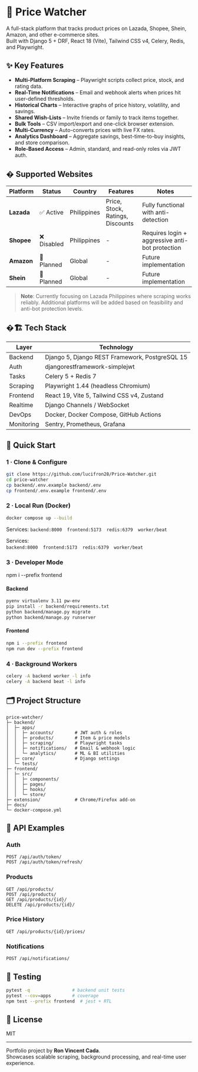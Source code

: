 # 🛒 Price Watcher

A full-stack platform that tracks product prices on Lazada, Shopee, Shein, Amazon, and other e-commerce sites.  
Built with Django 5 + DRF, React 18 (Vite), Tailwind CSS v4, Celery, Redis, and Playwright.

## ✨ Key Features
- **Multi-Platform Scraping** – Playwright scripts collect price, stock, and rating data.
- **Real-Time Notifications** – Email and webhook alerts when prices hit user-defined thresholds.
- **Historical Charts** – Interactive graphs of price history, volatility, and savings.
- **Shared Wish-Lists** – Invite friends or family to track items together.
- **Bulk Tools** – CSV import/export and one-click browser extension.
- **Multi-Currency** – Auto-converts prices with live FX rates.
- **Analytics Dashboard** – Aggregate savings, best-time-to-buy insights, and store comparison.
- **Role-Based Access** – Admin, standard, and read-only roles via JWT auth.

## � Supported Websites

| Platform | Status | Country | Features | Notes |
|----------|--------|---------|----------|-------|
| **Lazada** | ✅ Active | Philippines | Price, Stock, Ratings, Discounts | Fully functional with anti-detection |
| **Shopee** | ❌ Disabled | Philippines | - | Requires login + aggressive anti-bot protection |
| **Amazon** | 🔄 Planned | Global | - | Future implementation |
| **Shein** | 🔄 Planned | Global | - | Future implementation |

> **Note**: Currently focusing on Lazada Philippines where scraping works reliably. Additional platforms will be added based on feasibility and anti-bot protection levels.

## �🏗️ Tech Stack
| Layer      | Technology |
|------------|------------|
| Backend    | Django 5, Django REST Framework, PostgreSQL 15 |
| Auth       | djangorestframework-simplejwt |
| Tasks      | Celery 5 + Redis 7 |
| Scraping   | Playwright 1.44 (headless Chromium) |
| Frontend   | React 19, Vite 5, Tailwind CSS v4, Zustand |
| Realtime   | Django Channels / WebSocket |
| DevOps     | Docker, Docker Compose, GitHub Actions |
| Monitoring | Sentry, Prometheus, Grafana |

## 🚀 Quick Start

### 1 · Clone & Configure


```sh
git clone https://github.com/lucifron28/Price-Watcher.git
cd price-watcher
cp backend/.env.example backend/.env
cp frontend/.env.example frontend/.env
```

### 2 · Local Run (Docker)


```sh
docker compose up --build
```

Services:
`backend:8000` `frontend:5173` `redis:6379` `worker/beat`

Services:  
`backend:8000` `frontend:5173` `redis:6379` `worker/beat`

### 3 · Developer Mode

npm i --prefix frontend

#### Backend
```sh
pyenv virtualenv 3.11 pw-env
pip install -r backend/requirements.txt
python backend/manage.py migrate
python backend/manage.py runserver
```

#### Frontend
```sh
npm i --prefix frontend
npm run dev --prefix frontend
```

### 4 · Background Workers


```sh
celery -A backend worker -l info
celery -A backend beat -l info
```

## 🗂️ Project Structure


```
price-watcher/
├─ backend/
│  ├─ apps/
│  │  ├─ accounts/        # JWT auth & roles
│  │  ├─ products/        # Item & price models
│  │  ├─ scraping/        # Playwright tasks
│  │  ├─ notifications/   # Email & webhook logic
│  │  └─ analytics/       # ML & BI utilities
│  ├─ core/               # Django settings
│  └─ tests/
├─ frontend/
│  ├─ src/
│  │  ├─ components/
│  │  ├─ pages/
│  │  ├─ hooks/
│  │  └─ store/
├─ extension/             # Chrome/Firefox add-on
├─ docs/
└─ docker-compose.yml
```

## 🔌 API Examples


### Auth
```
POST /api/auth/token/
POST /api/auth/token/refresh/
```

### Products
```
GET /api/products/
POST /api/products/
GET /api/products/{id}/
DELETE /api/products/{id}/
```

### Price History
```
GET /api/products/{id}/prices/
```

### Notifications
```
POST /api/notifications/
```

## 🧪 Testing


```sh
pytest -q                # backend unit tests
pytest --cov=apps        # coverage
npm test --prefix frontend  # jest + RTL
```

## 📜 License
MIT

---

Portfolio project by **Ron Vincent Cada**.  
Showcases scalable scraping, background processing, and real-time user experience.
